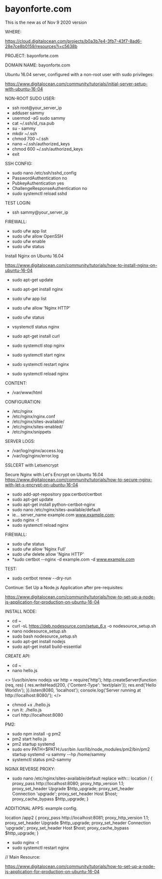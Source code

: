 # bayonforte.com
This is the new as of Nov 9 2020 version

WHERE:

https://cloud.digitalocean.com/projects/b0a3b7e4-3fb7-43f7-8ad6-28e7ce8b0159/resources?i=c5638b

PROJECT: bayonforte.com

DOMAIN NAME: bayonforte.com

Ubuntu 16.04 server, configured with a non-root user with sudo privileges:

https://www.digitalocean.com/community/tutorials/initial-server-setup-with-ubuntu-16-04

NON-ROOT SUDO USER:

- ssh root@your_server_ip
- adduser sammy
- usermod -aG sudo sammy
- cat ~/.ssh/id_rsa.pub
- su - sammy
- mkdir ~/.ssh
- chmod 700 ~/.ssh
- nano ~/.ssh/authorized_keys
- chmod 600 ~/.ssh/authorized_keys
- exit

SSH CONFIG:

- sudo nano /etc/ssh/sshd_config
- PasswordAuthentication no
- PubkeyAuthentication yes
- ChallengeResponseAuthentication no
- sudo systemctl reload sshd

TEST LOGIN:

- ssh sammy@your_server_ip

FIREWALL:

- sudo ufw app list
- sudo ufw allow OpenSSH
- sudo ufw enable
- sudo ufw status

Install Nginx on Ubuntu 16.04

https://www.digitalocean.com/community/tutorials/how-to-install-nginx-on-ubuntu-16-04

- sudo apt-get update
- sudo apt-get install nginx
- sudo ufw app list
- sudo ufw allow 'Nginx HTTP'
- sudo ufw status
- vsystemctl status nginx

- sudo apt-get install curl

- sudo systemctl stop nginx
- sudo systemctl start nginx
- sudo systemctl restart nginx
- sudo systemctl reload nginx

CONTENT:

- /var/www/html

CONFIGURATION:

- /etc/nginx
- /etc/nginx/nginx.conf
- /etc/nginx/sites-available/
- /etc/nginx/sites-enabled/
- /etc/nginx/snippets

SERVER LOGS:

- /var/log/nginx/access.log
- /var/log/nginx/error.log

SSLCERT with Letsencrypt

Secure Nginx with Let's Encrypt on Ubuntu 16.04
https://www.digitalocean.com/community/tutorials/how-to-secure-nginx-with-let-s-encrypt-on-ubuntu-16-04

- sudo add-apt-repository ppa:certbot/certbot
- sudo apt-get update
- sudo apt-get install python-certbot-nginx
- sudo nano /etc/nginx/sites-available/default
- ie... server_name example.com www.example.com;
- sudo nginx -t
- sudo systemctl reload nginx

FIREWALL:

- sudo ufw status
- sudo ufw allow 'Nginx Full'
- sudo ufw delete allow 'Nginx HTTP'
- *sudo certbot --nginx -d example.com -d www.example.com

TEST:

- sudo certbot renew --dry-run
 

Continue: Set Up a Node.js Application after pre-requisites:

https://www.digitalocean.com/community/tutorials/how-to-set-up-a-node-js-application-for-production-on-ubuntu-16-04

INSTALL NODE:

- cd ~
- curl -sL https://deb.nodesource.com/setup_6.x -o nodesource_setup.sh
- nano nodesource_setup.sh
- sudo bash nodesource_setup.sh
- sudo apt-get install nodejs
- sudo apt-get install build-essential

CREATE API:

- cd ~
- nano hello.js

<>
!/usr/bin/env nodejs
var http = require('http');
http.createServer(function (req, res) {
res.writeHead(200, {'Content-Type': 'text/plain'});
res.end('Hello World\n');
}).listen(8080, 'localhost');
console.log('Server running at http://localhost:8080/');
</>

- chmod +x ./hello.js
- run it: ./hello.js
- curl http://localhost:8080

PM2:

- sudo npm install -g pm2
- pm2 start hello.js
- pm2 startup systemd
- sudo env PATH=$PATH:/usr/bin /usr/lib/node_modules/pm2/bin/pm2 startup systemd -u sammy --hp /home/sammy
- systemctl status pm2-sammy

NGINX REVERSE PROXY:

- sudo nano /etc/nginx/sites-available/default
replace with:::
location / {
    proxy_pass http://localhost:8080;
    proxy_http_version 1.1;
    proxy_set_header Upgrade $http_upgrade;
    proxy_set_header Connection 'upgrade';
    proxy_set_header Host $host;
    proxy_cache_bypass $http_upgrade;
}

ADDITIONAL APPS: example config.

location /app2 {
    proxy_pass http://localhost:8081;
    proxy_http_version 1.1;
    proxy_set_header Upgrade $http_upgrade;
    proxy_set_header Connection 'upgrade';
    proxy_set_header Host $host;
    proxy_cache_bypass $http_upgrade;
}

- sudo nginx -t
- sudo systemctl restart nginx


// Main Resource: 

https://www.digitalocean.com/community/tutorials/how-to-set-up-a-node-js-application-for-production-on-ubuntu-16-04
